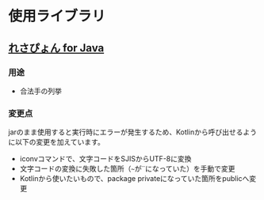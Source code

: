# 使用ライブラリ
## [れさぴょん for Java](http://usapyon.game.coocan.jp/lesserpyon/#jav)
### 用途
- 合法手の列挙

### 変更点
jarのまま使用すると実行時にエラーが発生するため、Kotlinから呼び出せるように以下の変更を加えています。
- iconvコマンドで、文字コードをSJISからUTF-8に変換
- 文字コードの変換に失敗した箇所（`~`が`‾`になっていた）を手動で変更
- Kotlinから使いたいもので、package privateになっていた箇所をpublicへ変更